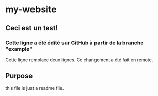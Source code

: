 # my-website

## Ceci est un test!



### Cette ligne a été édité sur GitHub à partir de la branche "example"

Cette ligne remplace deux lignes. Ce changement a été fait en remote.

## Purpose

this file is just a readme file. 
